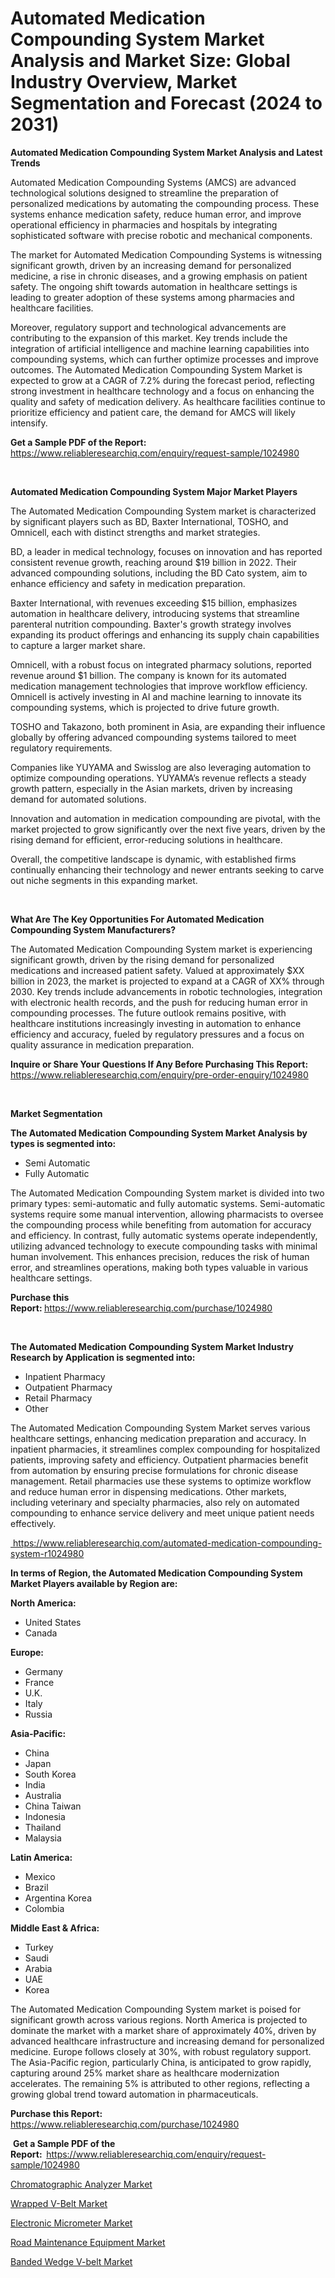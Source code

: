 <p><h1>Automated Medication Compounding System Market Analysis and Market Size: Global Industry Overview, Market Segmentation and Forecast (2024 to 2031)</h1></p><p><strong>Automated Medication Compounding System Market Analysis and Latest Trends</strong></p>
<p><p>Automated Medication Compounding Systems (AMCS) are advanced technological solutions designed to streamline the preparation of personalized medications by automating the compounding process. These systems enhance medication safety, reduce human error, and improve operational efficiency in pharmacies and hospitals by integrating sophisticated software with precise robotic and mechanical components. </p><p>The market for Automated Medication Compounding Systems is witnessing significant growth, driven by an increasing demand for personalized medicine, a rise in chronic diseases, and a growing emphasis on patient safety. The ongoing shift towards automation in healthcare settings is leading to greater adoption of these systems among pharmacies and healthcare facilities. </p><p>Moreover, regulatory support and technological advancements are contributing to the expansion of this market. Key trends include the integration of artificial intelligence and machine learning capabilities into compounding systems, which can further optimize processes and improve outcomes. The Automated Medication Compounding System Market is expected to grow at a CAGR of 7.2% during the forecast period, reflecting strong investment in healthcare technology and a focus on enhancing the quality and safety of medication delivery. As healthcare facilities continue to prioritize efficiency and patient care, the demand for AMCS will likely intensify.</p></p>
<p><strong>Get a Sample PDF of the Report:&nbsp;</strong> <a href="https://www.reliableresearchiq.com/enquiry/request-sample/1024980">https://www.reliableresearchiq.com/enquiry/request-sample/1024980</a></p>
<p>&nbsp;</p>
<p><strong>Automated Medication Compounding System Major Market Players</strong></p>
<p><p>The Automated Medication Compounding System market is characterized by significant players such as BD, Baxter International, TOSHO, and Omnicell, each with distinct strengths and market strategies. </p><p>BD, a leader in medical technology, focuses on innovation and has reported consistent revenue growth, reaching around $19 billion in 2022. Their advanced compounding solutions, including the BD Cato system, aim to enhance efficiency and safety in medication preparation.</p><p>Baxter International, with revenues exceeding $15 billion, emphasizes automation in healthcare delivery, introducing systems that streamline parenteral nutrition compounding. Baxter's growth strategy involves expanding its product offerings and enhancing its supply chain capabilities to capture a larger market share.</p><p>Omnicell, with a robust focus on integrated pharmacy solutions, reported revenue around $1 billion. The company is known for its automated medication management technologies that improve workflow efficiency. Omnicell is actively investing in AI and machine learning to innovate its compounding systems, which is projected to drive future growth.</p><p>TOSHO and Takazono, both prominent in Asia, are expanding their influence globally by offering advanced compounding systems tailored to meet regulatory requirements. </p><p>Companies like YUYAMA and Swisslog are also leveraging automation to optimize compounding operations. YUYAMA’s revenue reflects a steady growth pattern, especially in the Asian markets, driven by increasing demand for automated solutions. </p><p>Innovation and automation in medication compounding are pivotal, with the market projected to grow significantly over the next five years, driven by the rising demand for efficient, error-reducing solutions in healthcare.</p><p>Overall, the competitive landscape is dynamic, with established firms continually enhancing their technology and newer entrants seeking to carve out niche segments in this expanding market.</p></p>
<p>&nbsp;</p>
<p><strong>What Are The Key Opportunities For Automated Medication Compounding System Manufacturers?</strong></p>
<p><p>The Automated Medication Compounding System market is experiencing significant growth, driven by the rising demand for personalized medications and increased patient safety. Valued at approximately $XX billion in 2023, the market is projected to expand at a CAGR of XX% through 2030. Key trends include advancements in robotic technologies, integration with electronic health records, and the push for reducing human error in compounding processes. The future outlook remains positive, with healthcare institutions increasingly investing in automation to enhance efficiency and accuracy, fueled by regulatory pressures and a focus on quality assurance in medication preparation.</p></p>
<p><strong>Inquire or Share Your Questions If Any Before Purchasing This Report:</strong> <a href="https://www.reliableresearchiq.com/enquiry/pre-order-enquiry/1024980">https://www.reliableresearchiq.com/enquiry/pre-order-enquiry/1024980</a></p>
<p>&nbsp;</p>
<p><strong>Market Segmentation</strong></p>
<p><strong>The Automated Medication Compounding System Market Analysis by types is segmented into:</strong></p>
<p><ul><li>Semi Automatic</li><li>Fully Automatic</li></ul></p>
<p><p>The Automated Medication Compounding System market is divided into two primary types: semi-automatic and fully automatic systems. Semi-automatic systems require some manual intervention, allowing pharmacists to oversee the compounding process while benefiting from automation for accuracy and efficiency. In contrast, fully automatic systems operate independently, utilizing advanced technology to execute compounding tasks with minimal human involvement. This enhances precision, reduces the risk of human error, and streamlines operations, making both types valuable in various healthcare settings.</p></p>
<p><strong>Purchase this Report:&nbsp;</strong><a href="https://www.reliableresearchiq.com/purchase/1024980">https://www.reliableresearchiq.com/purchase/1024980</a></p>
<p>&nbsp;</p>
<p><strong>The Automated Medication Compounding System Market Industry Research by Application is segmented into:</strong></p>
<p><ul><li>Inpatient Pharmacy</li><li>Outpatient Pharmacy</li><li>Retail Pharmacy</li><li>Other</li></ul></p>
<p><p>The Automated Medication Compounding System Market serves various healthcare settings, enhancing medication preparation and accuracy. In inpatient pharmacies, it streamlines complex compounding for hospitalized patients, improving safety and efficiency. Outpatient pharmacies benefit from automation by ensuring precise formulations for chronic disease management. Retail pharmacies use these systems to optimize workflow and reduce human error in dispensing medications. Other markets, including veterinary and specialty pharmacies, also rely on automated compounding to enhance service delivery and meet unique patient needs effectively.</p></p>
<p><a href="https://www.reliableresearchiq.com/automated-medication-compounding-system-r1024980">&nbsp;https://www.reliableresearchiq.com/automated-medication-compounding-system-r1024980</a></p>
<p><strong>In terms of Region, the Automated Medication Compounding System Market Players available by Region are:</strong></p>
<p>
    <p> <strong> North America: </strong>
        <ul>
            <li>United States</li>
            <li>Canada</li>
        </ul>
        </p> 
    <p> <strong> Europe: </strong>
        <ul>
            <li>Germany</li>
            <li>France</li>
            <li>U.K.</li>
            <li>Italy</li>
            <li>Russia</li>
        </ul>
        </p> 
    <p> <strong> Asia-Pacific: </strong>
        <ul>
            <li>China</li>
            <li>Japan</li>
            <li>South Korea</li>
            <li>India</li>
            <li>Australia</li>
            <li>China Taiwan</li>
            <li>Indonesia</li>
            <li>Thailand</li>
            <li>Malaysia</li>
        </ul>
        </p> 
    <p> <strong> Latin America: </strong>
        <ul>
            <li>Mexico</li>
            <li>Brazil</li>
            <li>Argentina Korea</li>
            <li>Colombia</li>
        </ul>
        </p> 
    <p> <strong> Middle East & Africa: </strong>
        <ul>
            <li>Turkey</li>
            <li>Saudi</li>
            <li>Arabia</li>
            <li>UAE</li>
            <li>Korea</li>
        </ul>
    </p>
    </p>
<p><p>The Automated Medication Compounding System market is poised for significant growth across various regions. North America is projected to dominate the market with a market share of approximately 40%, driven by advanced healthcare infrastructure and increasing demand for personalized medicine. Europe follows closely at 30%, with robust regulatory support. The Asia-Pacific region, particularly China, is anticipated to grow rapidly, capturing around 25% market share as healthcare modernization accelerates. The remaining 5% is attributed to other regions, reflecting a growing global trend toward automation in pharmaceuticals.</p></p>
<p><strong>Purchase this Report: </strong><a href="https://www.reliableresearchiq.com/purchase/1024980">https://www.reliableresearchiq.com/purchase/1024980</a></p>
<p>&nbsp;<strong>Get a Sample PDF of the Report:&nbsp;&nbsp;</strong><a href="https://www.reliableresearchiq.com/enquiry/request-sample/1024980">https://www.reliableresearchiq.com/enquiry/request-sample/1024980</a></p>
<p><strong></strong></p>
<p><p><a href="https://www.linkedin.com/pulse/global-chromatographic-analyzer-market-size-expected-reach-cagr-hbz9f?trackingId=jhyYf4vRSKOEGx9mV9X6fg%3D%3D">Chromatographic Analyzer Market</a></p><p><a href="https://issuu.com/reportprime-2/docs/wrapped-v-belt-market-size-2030.ppt_23ce4da628e3ca">Wrapped V-Belt Market</a></p><p><a href="https://www.linkedin.com/pulse/future-ready-strategic-insights-global-electronic-micrometer-market-gyijf?trackingId=FgZDyAQpTfGrJpzNRYRfqQ%3D%3D">Electronic Micrometer Market</a></p><p><a href="https://www.linkedin.com/pulse/future-insights-road-maintenance-equipment-market-trends-regional-dgrrf?trackingId=LZLIyXy4QneKr2IMzMDHSg%3D%3D">Road Maintenance Equipment Market</a></p><p><a href="https://issuu.com/reportprime-2/docs/banded-wedge-v-belt-market-size-203_3be26ea1c528c1">Banded Wedge V-belt Market</a></p></p>